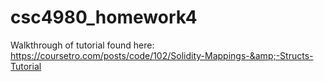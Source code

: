 # csc4980_homework4
Walkthrough of tutorial found here: https://coursetro.com/posts/code/102/Solidity-Mappings-&amp;-Structs-Tutorial
